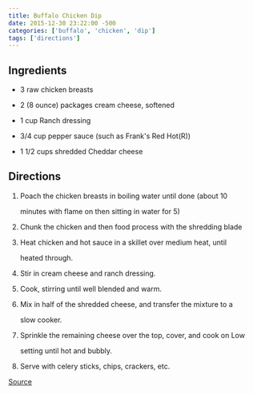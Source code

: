 ```yaml
---
title: Buffalo Chicken Dip
date: 2015-12-30 23:22:00 -500
categories: ['buffalo', 'chicken', 'dip']
tags: ['directions']
---
```


## Ingredients

-   3 raw chicken breasts

-   2 (8 ounce) packages cream cheese, softened

-   1 cup Ranch dressing

-   3/4 cup pepper sauce (such as Frank\'s Red Hot(R))

-   1 1/2 cups shredded Cheddar cheese



## Directions

1.  Poach the chicken breasts in boiling water until done (about 10

    minutes with flame on then sitting in water for 5)

2.  Chunk the chicken and then food process with the shredding blade

3.  Heat chicken and hot sauce in a skillet over medium heat, until

    heated through.

4.  Stir in cream cheese and ranch dressing.

5.  Cook, stirring until well blended and warm.

6.  Mix in half of the shredded cheese, and transfer the mixture to a

    slow cooker.

7.  Sprinkle the remaining cheese over the top, cover, and cook on Low

    setting until hot and bubbly.

8.  Serve with celery sticks, chips, crackers, etc.



[Source](http://allrecipes.com/recipe/68461/buffalo-chicken-dip/print/?recipeType=Recipe&servings=20)

